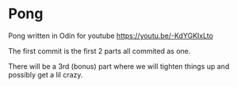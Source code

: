 # Pong
Pong written in Odin for youtube https://youtu.be/-KdYGKIxLto

The first commit is the first 2 parts all commited as one.

There will be a 3rd (bonus) part where we will tighten things up and possibly get a lil crazy.
